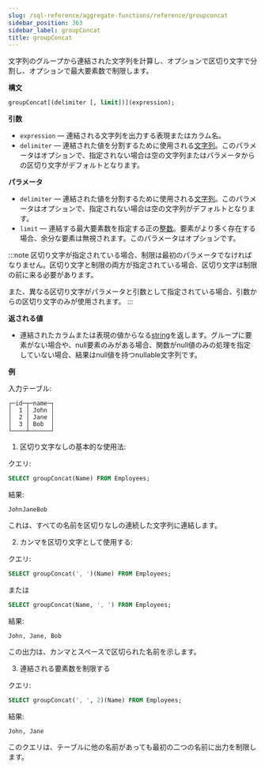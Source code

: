 ```yaml
---
slug: /sql-reference/aggregate-functions/reference/groupconcat
sidebar_position: 363
sidebar_label: groupConcat
title: groupConcat
---
```


文字列のグループから連結された文字列を計算し、オプションで区切り文字で分割し、オプションで最大要素数で制限します。

**構文**

``` sql
groupConcat[(delimiter [, limit])](expression);
```

**引数**

- `expression` — 連結される文字列を出力する表現またはカラム名。
- `delimiter` — 連結された値を分割するために使用される[文字列](../../../sql-reference/data-types/string.md)。このパラメータはオプションで、指定されない場合は空の文字列またはパラメータからの区切り文字がデフォルトとなります。

**パラメータ**

- `delimiter` — 連結された値を分割するために使用される[文字列](../../../sql-reference/data-types/string.md)。このパラメータはオプションで、指定されない場合は空の文字列がデフォルトとなります。
- `limit` — 連結する最大要素数を指定する正の[整数](../../../sql-reference/data-types/int-uint.md)。要素がより多く存在する場合、余分な要素は無視されます。このパラメータはオプションです。

:::note
区切り文字が指定されている場合、制限は最初のパラメータでなければなりません。区切り文字と制限の両方が指定されている場合、区切り文字は制限の前に来る必要があります。

また、異なる区切り文字がパラメータと引数として指定されている場合、引数からの区切り文字のみが使用されます。
:::

**返される値**

- 連結されたカラムまたは表現の値からなる[string](../../../sql-reference/data-types/string.md)を返します。グループに要素がない場合や、null要素のみがある場合、関数がnull値のみの処理を指定していない場合、結果はnull値を持つnullable文字列です。

**例**

入力テーブル:

``` text
┌─id─┬─name─┐
│  1 │ John │
│  2 │ Jane │
│  3 │ Bob  │
└────┴──────┘
```

1. 区切り文字なしの基本的な使用法:

クエリ:

``` sql
SELECT groupConcat(Name) FROM Employees;
```

結果:

``` text
JohnJaneBob
```

これは、すべての名前を区切りなしの連続した文字列に連結します。


2. カンマを区切り文字として使用する:

クエリ:

``` sql
SELECT groupConcat(', ')(Name) FROM Employees;
```

または

``` sql
SELECT groupConcat(Name, ', ') FROM Employees;
```

結果:

``` text
John, Jane, Bob
```

この出力は、カンマとスペースで区切られた名前を示します。


3. 連結される要素数を制限する

クエリ:

``` sql
SELECT groupConcat(', ', 2)(Name) FROM Employees;
```

結果:

``` text
John, Jane
```

このクエリは、テーブルに他の名前があっても最初の二つの名前に出力を制限します。

